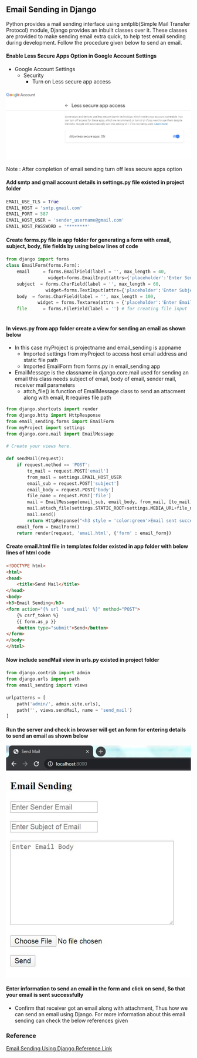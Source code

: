 ## Email Sending in Django

Python provides a mail sending interface using smtplib(Simple Mail Transfer Protocol) module, Django provides an inbuilt classes over it. These classes are provided to make sending email extra quick, to help test email sending during development. Follow the procedure given below to send an email.


#### Enable Less Secure Apps Option in Google Account Settings

* Google Account Settings
    * Security
        * Turn on Less secure app access
        
![Github Image](https://github.com/MVGopi/Email_Sending_Django/blob/master/secure.JPG)

Note : After completion of email sending turn off less secure apps option

#### Add smtp and gmail account details in settings.py file existed in project folder

```python
EMAIL_USE_TLS = True  
EMAIL_HOST = 'smtp.gmail.com'  
EMAIL_PORT = 587  
EMAIL_HOST_USER = 'sender_username@gmail.com'
EMAIL_HOST_PASSWORD = '********'
```


#### Create forms.py file in app folder for generating a form with email, subject, body, file fields by using below lines of code

```python
from django import forms  
class EmailForm(forms.Form):      
    email     = forms.EmailField(label = '', max_length = 40, 
    	        widget=forms.EmailInput(attrs={'placeholder':'Enter Sender Email'}))
    subject  = forms.CharField(label = '', max_length = 60, 
    	       widget=forms.TextInput(attrs={'placeholder':'Enter Subject of Email'}))
    body  = forms.CharField(label = '', max_length = 100, 
    	    widget = forms.Textarea(attrs = {'placeholder':'Enter Email Body'}))  
    file      = forms.FileField(label = '') # for creating file input
 
```


#### In views.py from app folder create a view for sending an email as shown below

* In this case myProject is projectname and email_sending is appname
	* Imported settings from myProject to access host email address and static file path
	* Imported EmailForm from forms.py in email_sending app
* EmailMessage is the classname in django.core.mail used for sending an email this class needs subject of email, body of email, sender mail, receiver mail parameters
	* attch_file() is function of EmailMessage class to send an attacment along with email, It requires file path
	
```python
from django.shortcuts import render
from django.http import HttpResponse
from email_sending.forms import EmailForm
from myProject import settings
from django.core.mail import EmailMessage

# Create your views here.

def sendMail(request):
	if request.method == 'POST':
		to_mail = request.POST['email']
		from_mail = settings.EMAIL_HOST_USER
		email_sub = request.POST['subject']
		email_body = request.POST['body']
		file_name = request.POST['file']
		mail = EmailMessage(email_sub, email_body, from_mail, [to_mail])
		mail.attach_file(settings.STATIC_ROOT+settings.MEDIA_URL+file_name)
		mail.send()
		return HttpResponse("<h3 style = 'color:green'>Email sent successfully..!!!</h3>")
	email_form = EmailForm()
	return render(request, 'email.html', {'form' : email_form})
```


#### Create email.html file in templates folder existed in app folder with below lines of html code

```html
<!DOCTYPE html>
<html>
<head>
	<title>Send Mail</title>
</head>
<body>
<h3>Email Sending</h3>
<form action="{% url 'send_mail' %}" method="POST">
	{% csrf_token %}
	{{ form.as_p }}
	<button type="submit">Send</button>  
</form>
</body>
</html>
```


#### Now include sendMail view in urls.py existed in project folder

```python
from django.contrib import admin
from django.urls import path
from email_sending import views

urlpatterns = [
    path('admin/', admin.site.urls),
    path('', views.sendMail, name = 'send_mail')
]
```


#### Run the server and check in browser will get an form for entering details to send an email as shown below

![Github Image](https://github.com/MVGopi/Email_Sending_Django/blob/master/email_form.JPG)


#### Enter information to send an email in the form and click on send, So that your email is sent successfully

* Confirm that receiver got an email along with attachment, Thus how we can send an email using Django. For more information about this email sending can check the below references given


### Reference

[Email Sending Using Django Reference Link](https://docs.djangoproject.com/en/3.0/topics/email/)
